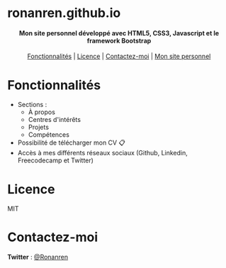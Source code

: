 # ronanren.github.io

<h4 align="center">Mon site personnel développé avec HTML5, CSS3, Javascript et le framework Bootstrap</h4>

<p align="center">
  <a href="#Fonctionnalités">Fonctionnalités</a> |
  <a href="#Licence">Licence</a> |
  <a href="#Contactez-moi">Contactez-moi</a> |
  <a href="https://ronanren.github.io" target="_blank">Mon site personnel</a> 
</p>

# Fonctionnalités

- Sections :
  - À propos
  - Centres d'intérêts
  - Projets
  - Compétences
- Possibilité de télécharger mon CV 📋
- Accès à mes différents réseaux sociaux (Github, Linkedin, Freecodecamp et Twitter)

# Licence

MIT

# Contactez-moi

**Twitter** : <a href="https://twitter.com/Ronanren" target="_blank">@Ronanren</a>
